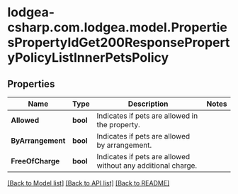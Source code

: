 
# lodgea-csharp.com.lodgea.model.PropertiesPropertyIdGet200ResponsePropertyPolicyListInnerPetsPolicy

## Properties

Name | Type | Description | Notes
------------ | ------------- | ------------- | -------------
**Allowed** | **bool** | Indicates if pets are allowed in the property. | 
**ByArrangement** | **bool** | Indicates if pets are allowed by arrangement. | 
**FreeOfCharge** | **bool** | Indicates if pets are allowed without any additional charge. | 

[[Back to Model list]](../README.md#documentation-for-models)
[[Back to API list]](../README.md#documentation-for-api-endpoints)
[[Back to README]](../README.md)

